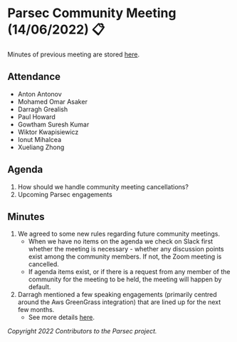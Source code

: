 # Parsec Community Meeting (14/06/2022) 📋

Minutes of previous meeting are stored
[here](https://github.com/parallaxsecond/community/tree/main/minutes).

## Attendance

- Anton Antonov
- Mohamed Omar Asaker
- Darragh Grealish
- Paul Howard
- Gowtham Suresh Kumar
- Wiktor Kwapisiewicz
- Ionut Mihalcea
- Xueliang Zhong

## Agenda

1. How should we handle community meeting cancellations?
2. Upcoming Parsec engagements

## Minutes

1. We agreed to some new rules regarding future community meetings.
   - When we have no items on the agenda we check on Slack first whether the meeting is necessary -
      whether any discussion points exist among the community members. If not, the Zoom meeting is
      cancelled.
   - If agenda items exist, or if there is a request from any member of the community for the
      meeting to be held, the meeting will happen by default.
2. Darragh mentioned a few speaking engagements (primarily centred around the Aws GreenGrass
   integration) that are lined up for the next few months.
   - See more details [here](https://cloud-native.slack.com/archives/C01EARH2ZB3/p1655222258976169).

*Copyright 2022 Contributors to the Parsec project.*
